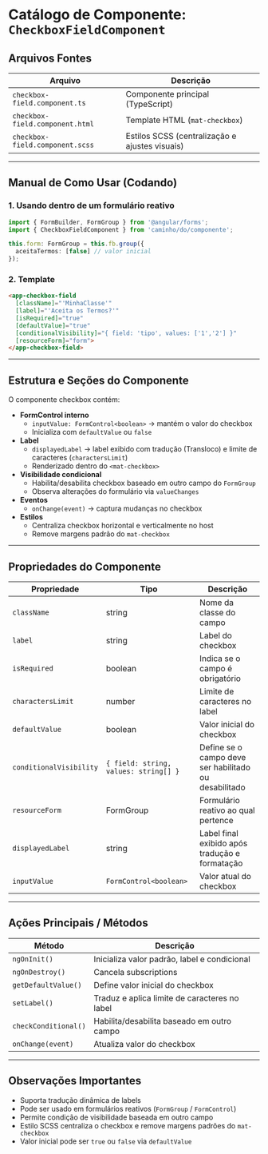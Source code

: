 
# Catálogo de Componente: `CheckboxFieldComponent`

## Arquivos Fontes
| Arquivo | Descrição |
|----------|------------|
| `checkbox-field.component.ts` | Componente principal (TypeScript) |
| `checkbox-field.component.html` | Template HTML (`mat-checkbox`) |
| `checkbox-field.component.scss` | Estilos SCSS (centralização e ajustes visuais) |

---

## Manual de Como Usar (Codando)

### 1. Usando dentro de um formulário reativo

```ts
import { FormBuilder, FormGroup } from '@angular/forms';
import { CheckboxFieldComponent } from 'caminho/do/componente';

this.form: FormGroup = this.fb.group({
  aceitaTermos: [false] // valor inicial
});
```

### 2. Template

```html
<app-checkbox-field
  [className]="'MinhaClasse'"
  [label]="'Aceita os Termos?'"
  [isRequired]="true"
  [defaultValue]="true"
  [conditionalVisibility]="{ field: 'tipo', values: ['1','2'] }"
  [resourceForm]="form">
</app-checkbox-field>
```

---

## Estrutura e Seções do Componente

O componente checkbox contém:

- **FormControl interno**
  - `inputValue: FormControl<boolean>` → mantém o valor do checkbox
  - Inicializa com `defaultValue` ou `false`
- **Label**
  - `displayedLabel` → label exibido com tradução (Transloco) e limite de caracteres (`charactersLimit`)
  - Renderizado dentro do `<mat-checkbox>`
- **Visibilidade condicional**
  - Habilita/desabilita checkbox baseado em outro campo do `FormGroup`
  - Observa alterações do formulário via `valueChanges`
- **Eventos**
  - `onChange(event)` → captura mudanças no checkbox
- **Estilos**
  - Centraliza checkbox horizontal e verticalmente no host
  - Remove margens padrão do `mat-checkbox`

---

## Propriedades do Componente

| Propriedade | Tipo | Descrição |
|--------------|------|------------|
| `className` | string | Nome da classe do campo |
| `label` | string | Label do checkbox |
| `isRequired` | boolean | Indica se o campo é obrigatório |
| `charactersLimit` | number | Limite de caracteres no label |
| `defaultValue` | boolean | Valor inicial do checkbox |
| `conditionalVisibility` | `{ field: string, values: string[] }` | Define se o campo deve ser habilitado ou desabilitado |
| `resourceForm` | FormGroup | Formulário reativo ao qual pertence |
| `displayedLabel` | string | Label final exibido após tradução e formatação |
| `inputValue` | `FormControl<boolean>` | Valor atual do checkbox |

---

## Ações Principais / Métodos

| Método | Descrição |
|--------|------------|
| `ngOnInit()` | Inicializa valor padrão, label e condicional |
| `ngOnDestroy()` | Cancela subscriptions |
| `getDefaultValue()` | Define valor inicial do checkbox |
| `setLabel()` | Traduz e aplica limite de caracteres no label |
| `checkConditional()` | Habilita/desabilita baseado em outro campo |
| `onChange(event)` | Atualiza valor do checkbox |

---

## Observações Importantes

- Suporta tradução dinâmica de labels  
- Pode ser usado em formulários reativos (`FormGroup` / `FormControl`)  
- Permite condição de visibilidade baseada em outro campo  
- Estilo SCSS centraliza o checkbox e remove margens padrões do `mat-checkbox`  
- Valor inicial pode ser `true` ou `false` via `defaultValue`  
